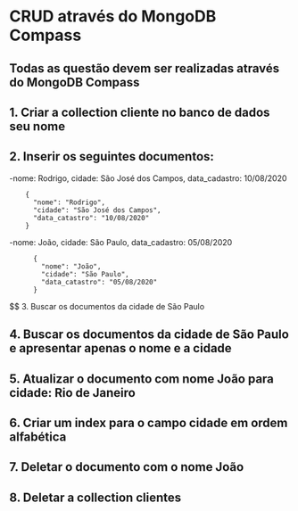# CRUD através do MongoDB Compass

## Todas as questão devem ser realizadas através do MongoDB Compass

## 1. Criar a collection cliente no banco de dados seu nome

## 2. Inserir os seguintes documentos:

-nome: Rodrigo, cidade: São José dos Campos, data_cadastro: 10/08/2020

        {
          "nome": "Rodrigo", 
          "cidade": "São José dos Campos",
          "data_catastro": "10/08/2020"
        }

-nome: João, cidade: São Paulo, data_cadastro: 05/08/2020

          {
            "nome": "João", 
            "cidade": "São Paulo",
            "data_catastro": "05/08/2020"
          }
              
$$ 3. Buscar os documentos da cidade de São Paulo

## 4. Buscar os documentos da cidade de São Paulo e apresentar apenas o nome e a cidade

## 5. Atualizar o documento com nome João para cidade: Rio de Janeiro

## 6. Criar um index para o campo cidade em ordem alfabética

## 7. Deletar o documento com o nome João

## 8. Deletar a collection clientes
